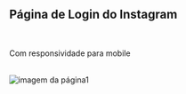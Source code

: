 <h2>Página de Login do Instagram</h2>
<br>
<p>Com responsividade para mobile</p>
<br>
<img src="https://github.com/user-attachments/assets/047b4650-a8a9-441b-a945-f4c78e1b57bf" alt="imagem da página1">
